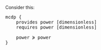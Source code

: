 

Consider this:

<pre class='mcdp'>
mcdp {
    provides power [dimensionless]
    requires power [dimensionless]

    power ≽ power
}
</pre>
